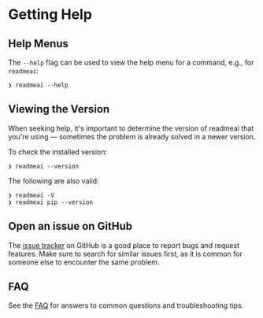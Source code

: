 # Getting Help

## Help Menus

The `--help` flag can be used to view the help menu for a command, e.g., for `readmeai`:

```console
❯ readmeai --help
```

## Viewing the Version

When seeking help, it's important to determine the version of readmeai that you're using — sometimes the
problem is already solved in a newer version.

To check the installed version:

```console
❯ readmeai --version
```

The following are also valid:

```console
❯ readmeai -V
❯ readmeai pip --version
```

## Open an issue on GitHub

The [issue tracker](https://github.com/astral-sh/uv/issues) on GitHub is a good place to report bugs
and request features. Make sure to search for similar issues first, as it is common for someone else
to encounter the same problem.

## FAQ

See the [FAQ](faq.md) for answers to common questions and troubleshooting tips.
